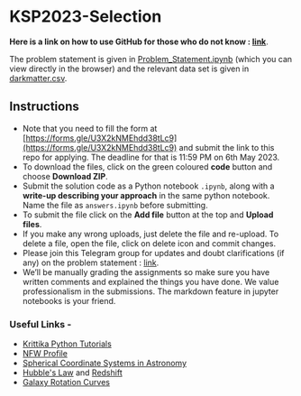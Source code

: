 # KSP2023-Selection

**Here is a link on how to use GitHub for those who do not know : [link](https://www.youtube.com/watch?v=xmK1Q5uzH4w)**.

The problem statement is given in [Problem_Statement.ipynb](Problem_Statement.ipynb) (which you can view directly in the browser) and the relevant data set is given in [darkmatter.csv](darkmatter.csv). <br>

## Instructions
* Note that you need to fill the form at [https://forms.gle/U3X2kNMEhdd38tLc9](https://forms.gle/U3X2kNMEhdd38tLc9) and submit the link to this repo for applying. The deadline for that is 11:59 PM on 6th May 2023.
* To download the files, click on the green coloured **code** button and choose **Download ZIP**. 
* Submit the solution code as a Python notebook ```.ipynb```, along with a **write-up describing your approach** in the same python notebook. Name the file as ```answers.ipynb``` before submitting.
* To submit the file click on the **Add file** button at the top and **Upload files**.
* If you make any wrong uploads, just delete the file and re-upload. To delete a file, open the file, click on delete icon and commit changes.
* Please join this Telegram group for updates and doubt clarifications (if any) on the problem statement :  [link](https://t.me/+f7lIIvQdRKo3ZDY1).
* We’ll be manually grading the assignments so make sure you have written comments and explained the things you have done. We value professionalism in the submissions. The markdown feature in jupyter notebooks is your friend.



### Useful Links - 
* [Krittika Python Tutorials](https://github.com/krittikaiitb/tutorials/) 
* [NFW Profile](https://en.wikipedia.org/wiki/Navarro%E2%80%93Frenk%E2%80%93White_profile)<br>
* [Spherical Coordinate Systems in Astronomy](https://en.wikipedia.org/wiki/Equatorial_coordinate_system#Spherical_coordinates)  
* [Hubble's Law](https://en.wikipedia.org/wiki/Hubble%27s_law) and [Redshift](https://en.wikipedia.org/wiki/Redshift)  
* [Galaxy Rotation Curves](https://en.wikipedia.org/wiki/Galaxy_rotation_curve)  
